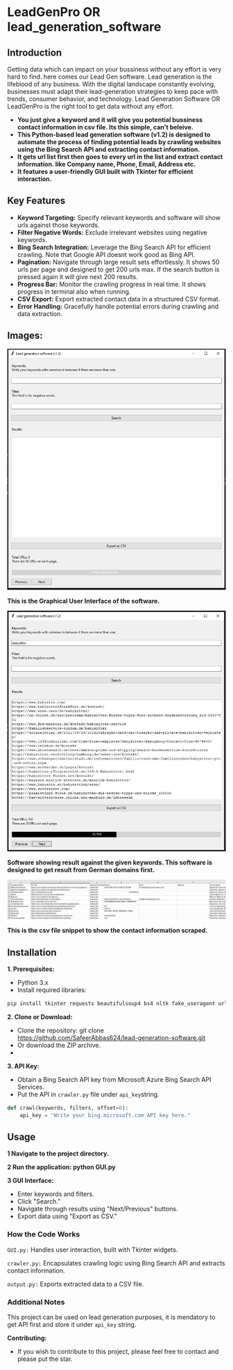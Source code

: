 # LeadGenPro   OR   lead_generation_software

## Introduction

Getting data which can impact on your bussiness without any effort is very hard to find. here comes our Lead Gen software.
Lead generation is the lifeblood of any business. With the digital landscape constantly evolving, businesses must adapt their lead-generation strategies to keep pace with trends, consumer behavior, and technology.
Lead Generation Software OR LeadGenPro is the right tool to get data without any effort.
- **You just give a keyword and it will give you potential bussiness contact information in csv file. Its this simple, can't beleive.** 
- **This Python-based lead generation software (v1.2) is designed to automate the process of finding potential leads by crawling websites using the Bing Search API and extracting contact information.**
- **It gets url list first then goes to every url in the list and extract contact information. like Company name, Phone, Email, Address etc.**
- **It features a user-friendly GUI built with Tkinter for efficient interaction.**

## Key Features

- <b>Keyword Targeting:</b> Specify relevant keywords and software will show urls against those keywords.
- <b>Filter Negative Words:</b> Exclude irrelevant websites using negative keywords.
- <b>Bing Search Integration:</b> Leverage the Bing Search API for efficient crawling. Note that Google API doesnt work good as Bing API.
- <b>Pagination:</b> Navigate through large result sets effortlessly. It shows 50 urls per page and designed to get 200 urls max. If the search button is pressed again it will give next 200 results.
- <b>Progress Bar:</b> Monitor the crawling progress in real time. It shows progress in terminal also when running.
- <b>CSV Export:</b> Export extracted contact data in a structured CSV format.
- <b>Error Handling:</b> Gracefully handle potential errors during crawling and data extraction.
  

## Images:
![Lead Generation Software](https://github.com/SafeerAbbas624/lead_generation_software/blob/main/Screenshot1.JPG)

**This is the Graphical User Interface of the software.**

![Lead Generation Software Running image](https://github.com/SafeerAbbas624/lead_generation_software/blob/main/Screenshot2.JPG)

**Software showing result against the given keywords. This software is designed to get result from German domains first.**

![CSV file results](https://github.com/SafeerAbbas624/lead_generation_software/blob/main/Screenshot3.JPG)

**This is the csv file snippet to show the contact information scraped.**


## Installation

**1. Prerequisites:**

- Python 3.x
- Install required libraries:
```Bash
pip install tkinter requests beautifulsoup4 bs4 nltk fake_useragent urllib.parse re csv output
```

**2. Clone or Download:**

- Clone the repository: git clone https://github.com/SafeerAbbas624/lead-generation-software.git
- Or download the ZIP archive.
- 
**3. API Key:**
  
- Obtain a Bing Search API key from Microsoft Azure Bing Search API Services. 
- Put the API in ```crawler.py``` file under ```api_key```string.
``` python
def crawl(keywords, filters, offset=0):
    api_key = "Write your bing.microsoft.com API key here."
```

## Usage

**1 Navigate to the project directory.**

**2 Run the application: python GUI.py**

**3 GUI Interface:**

- Enter keywords and filters.
- Click "Search."
- Navigate through results using "Next/Previous" buttons.
- Export data using "Export as CSV."
  
### How the Code Works

```GUI.py:``` Handles user interaction, built with Tkinter widgets.

```crawler.py:``` Encapsulates crawling logic using Bing Search API and extracts contact information.

```output.py:``` Exports extracted data to a CSV file.

### Additional Notes

This project can be used on lead generation purposes, it is mendatory to get API first and store it under ```api_key``` string. 

**Contributing:**

- If you wish to contribute to this project, please feel free to contact and please put the star. 
